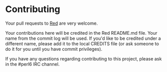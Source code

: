 # Contributing

Your pull requests to [Red](https://github.com/FCO/Red) are very welcome.

Your contributions here will be credited in the Red README.md file. Your name from the commit log will be used. If you'd like to be credited under a different name, please add it to the local CREDITS file (or ask someone to do it for you until you have commit privileges).

If you have any questions regarding contributing to this project, please ask in the #perl6 IRC channel.
